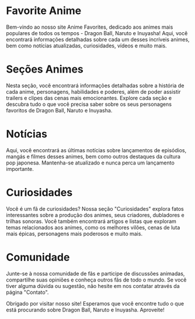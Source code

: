 # Favorite Anime

Bem-vindo ao nosso site Anime Favorites, dedicado aos animes mais populares de todos os tempos - Dragon Ball, Naruto e Inuyasha! Aqui, você encontrará informações detalhadas sobre cada um desses incríveis animes, bem como notícias atualizadas, curiosidades, vídeos e muito mais.

# Seções Animes

Nesta seção, você encontrará informações detalhadas sobre a história de cada anime, personagens, habilidades e poderes, além de poder assistir trailers e clipes das cenas mais emocionantes. Explore cada seção e descubra tudo o que você precisa saber sobre os seus personagens favoritos de Dragon Ball, Naruto e Inuyasha.

# Notícias

Aqui, você encontrará as últimas notícias sobre lançamentos de episódios, mangás e filmes desses animes, bem como outros destaques da cultura pop japonesa. Mantenha-se atualizado e nunca perca um lançamento importante.

# Curiosidades

Você é um fã de curiosidades? Nossa seção "Curiosidades" explora fatos interessantes sobre a produção dos animes, seus criadores, dubladores e trilhas sonoras. Você também encontrará artigos e listas que exploram temas relacionados aos animes, como os melhores vilões, cenas de luta mais épicas, personagens mais poderosos e muito mais.

# Comunidade

Junte-se à nossa comunidade de fãs e participe de discussões animadas, compartilhe suas opiniões e conheça outros fãs de todo o mundo. Se você tiver alguma dúvida ou sugestão, não hesite em nos contatar através da página "Contato".

Obrigado por visitar nosso site! Esperamos que você encontre tudo o que está procurando sobre Dragon Ball, Naruto e Inuyasha. Aproveite!
